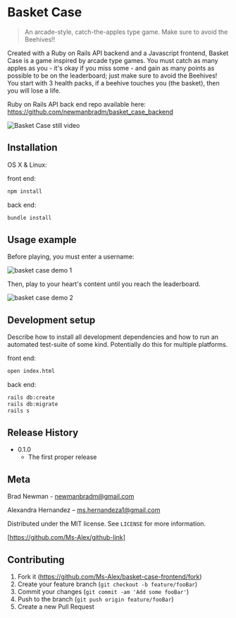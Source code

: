 # Basket Case
> An arcade-style, catch-the-apples type game. Make sure to avoid the Beehives!!

Created with a Ruby on Rails API backend and a Javascript frontend, Basket Case is a game inspired by arcade type games. You must catch as many apples as you - it's okay if you miss some - and gain as many points as possible to be on the leaderboard; just make sure to avoid the Beehives! You start with 3 health packs, if a beehive touches you (the basket), then you will lose a life.

Ruby on Rails API back end repo available here: https://github.com/newmanbradm/basket_case_backend

![Basket Case still video](https://media.giphy.com/media/ero9mTlPmiByTxodsQ/giphy.gif)

## Installation

OS X & Linux:

front end: 
```sh
npm install
```

back end:
```sh
bundle install
```

## Usage example

Before playing, you must enter a username:

![basket case demo 1](https://media.giphy.com/media/25OBHoAMQNkJLjcKjw/giphy.gif)

Then, play to your heart's content until you reach the leaderboard.

![basket case demo 2](https://media.giphy.com/media/cJz04ccqHzOdrftvI9/giphy.gif)


## Development setup

Describe how to install all development dependencies and how to run an automated test-suite of some kind. Potentially do this for multiple platforms.

front end:
```sh
open index.html
```
back end:
```sh
rails db:create
rails db:migrate
rails s
```

## Release History

* 0.1.0
    * The first proper release

## Meta

Brad Newman - newmanbradm@gmail.com

Alexandra Hernandez – ms.hernandeza1@gmail.com

Distributed under the MIT license. See ``LICENSE`` for more information.

[https://github.com/Ms-Alex/github-link]

## Contributing

1. Fork it (<https://github.com/Ms-Alex/basket-case-frontend/fork>)
2. Create your feature branch (`git checkout -b feature/fooBar`)
3. Commit your changes (`git commit -am 'Add some fooBar'`)
4. Push to the branch (`git push origin feature/fooBar`)
5. Create a new Pull Request

